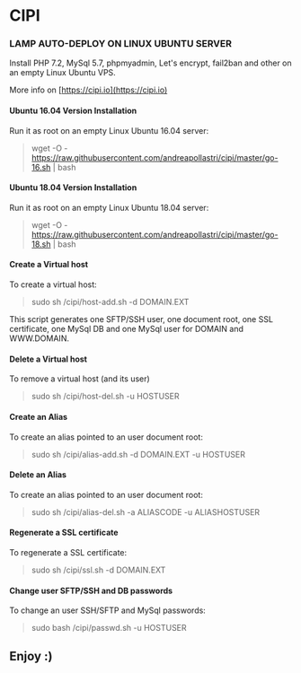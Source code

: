 # CIPI
### LAMP AUTO-DEPLOY ON LINUX UBUNTU SERVER
Install PHP 7.2, MySql 5.7, phpmyadmin, Let's encrypt, fail2ban and other on an empty Linux Ubuntu VPS.

More info on [https://cipi.io](https://cipi.io)

#### Ubuntu 16.04 Version Installation
Run it as root on an empty Linux Ubuntu 16.04 server:
> wget -O - https://raw.githubusercontent.com/andreapollastri/cipi/master/go-16.sh | bash

#### Ubuntu 18.04 Version Installation
Run it as root on an empty Linux Ubuntu 18.04 server:
> wget -O - https://raw.githubusercontent.com/andreapollastri/cipi/master/go-18.sh | bash

#### Create a Virtual host
To create a virtual host:
> sudo sh /cipi/host-add.sh -d DOMAIN.EXT

This script generates one SFTP/SSH user, one document root, one SSL certificate, one MySql DB and one MySql user for DOMAIN and WWW.DOMAIN.

#### Delete a Virtual host
To remove a virtual host (and its user)
> sudo sh /cipi/host-del.sh -u HOSTUSER

#### Create an Alias
To create an alias pointed to an user document root:
> sudo sh /cipi/alias-add.sh -d DOMAIN.EXT -u HOSTUSER

#### Delete an Alias
To create an alias pointed to an user document root:
> sudo sh /cipi/alias-del.sh -a ALIASCODE -u ALIASHOSTUSER

#### Regenerate a SSL certificate
To regenerate a SSL certificate:
> sudo sh /cipi/ssl.sh -d DOMAIN.EXT

#### Change user SFTP/SSH and DB passwords
To change an user SSH/SFTP and MySql passwords:
> sudo bash /cipi/passwd.sh -u HOSTUSER

## Enjoy :)
